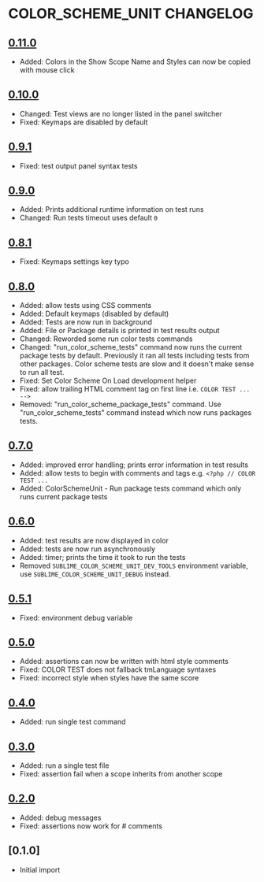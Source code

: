 # COLOR_SCHEME_UNIT CHANGELOG

## [0.11.0]

* Added: Colors in the Show Scope Name and Styles can now be copied with mouse click

## [0.10.0]

* Changed: Test views are no longer listed in the panel switcher
* Fixed: Keymaps are disabled by default

## [0.9.1]

* Fixed: test output panel syntax tests

## [0.9.0]

* Added: Prints additional runtime information on test runs
* Changed: Run tests timeout uses default `0`

## [0.8.1]

* Fixed: Keymaps settings key typo

## [0.8.0]

* Added: allow tests using CSS comments
* Added: Default keymaps (disabled by default)
* Added: Tests are now run in background
* Added: File or Package details is printed in test results output
* Changed: Reworded some run color tests commands
* Changed: "run_color_scheme_tests" command now runs the current package tests
  by default. Previously it ran all tests including tests from other packages.
  Color scheme tests are slow and it doesn't make sense to run all test.
* Fixed: Set Color Scheme On Load development helper
* Fixed: allow trailing HTML comment tag on first line i.e. `COLOR TEST ... -->`
* Removed: "run_color_scheme_package_tests" command. Use
  "run_color_scheme_tests" command instead which now runs packages tests.

## [0.7.0]

* Added: improved error handling; prints error information in test results
* Added: allow tests to begin with comments and tags e.g. `<?php // COLOR TEST ...`
* Added: ColorSchemeUnit - Run package tests command which only runs current package tests

## [0.6.0]

* Added: test results are now displayed in color
* Added: tests are now run asynchronously
* Added: timer; prints the time it took to run the tests
* Removed `SUBLIME_COLOR_SCHEME_UNIT_DEV_TOOLS` environment variable, use
  `SUBLIME_COLOR_SCHEME_UNIT_DEBUG` instead.

## [0.5.1]

* Fixed: environment debug variable

## [0.5.0]

* Added: assertions can now be written with html style comments
* Fixed: COLOR TEST does not fallback tmLanguage syntaxes
* Fixed: incorrect style when styles have the same score

## [0.4.0]

* Added: run single test command

## [0.3.0]

* Added: run a single test file
* Fixed: assertion fail when a scope inherits from another scope

## [0.2.0]

* Added: debug messages
* Fixed: assertions now work for # comments

## [0.1.0]

* Initial import

[0.11.0]: https://github.com/gerardroche/sublime_color_scheme_unit/compare/0.10.0...0.11.0
[0.10.0]: https://github.com/gerardroche/sublime_color_scheme_unit/compare/0.9.0...0.10.0
[0.9.1]: https://github.com/gerardroche/sublime_color_scheme_unit/compare/0.9.0...0.9.1
[0.9.0]: https://github.com/gerardroche/sublime_color_scheme_unit/compare/0.8.0...0.9.0
[0.8.1]: https://github.com/gerardroche/sublime_color_scheme_unit/compare/0.8.0...0.8.1
[0.8.0]: https://github.com/gerardroche/sublime_color_scheme_unit/compare/0.7.0...0.8.0
[0.7.0]: https://github.com/gerardroche/sublime_color_scheme_unit/compare/0.6.0...0.7.0
[0.6.0]: https://github.com/gerardroche/sublime_color_scheme_unit/compare/0.5.0...0.6.0
[0.5.1]: https://github.com/gerardroche/sublime_color_scheme_unit/compare/0.5.0...0.5.1
[0.5.0]: https://github.com/gerardroche/sublime_color_scheme_unit/compare/0.4.0...0.5.0
[0.4.0]: https://github.com/gerardroche/sublime_color_scheme_unit/compare/0.3.0...0.4.0
[0.3.0]: https://github.com/gerardroche/sublime_color_scheme_unit/compare/0.2.0...0.3.0
[0.2.0]: https://github.com/gerardroche/sublime_color_scheme_unit/compare/0.1.0...0.2.0
